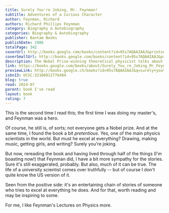 ```yaml
---  
title: Surely You're Joking, Mr. Feynman!  
subtitle: Adventures of a Curious Character  
author: Feynman, Richard  
authors: Richard Phillips Feynman  
category: Biography & Autobiography  
categories: Biography & Autobiography  
publisher: Bantam Books  
publishDate: 1986  
totalPage: 342  
coverUrl: http://books.google.com/books/content?id=95s7AQAAIAAJ&printsec=frontcover&img=1&zoom=1&source=gbs_api  
coverSmallUrl: http://books.google.com/books/content?id=95s7AQAAIAAJ&printsec=frontcover&img=1&zoom=5&source=gbs_api  
description: The Nobel Prize-winning theoretical physicist talks about his adventure-filled life in a series of transcribed taped discussions.  
link: https://books.google.com/books/about/Surely_You_re_Joking_Mr_Feynman.html?hl=&id=95s7AQAAIAAJ  
previewLink: http://books.google.ch/books?id=95s7AQAAIAAJ&q=surely+you%27re+joking&dq=surely+you%27re+joking&hl=&as_pt=BOOKS&cd=4&source=gbs_api  
isbn13: UCSC:32106012776404  
blog: true  
read: 2024-07  
parent: book I've read  
layout: book  
rating: 7  
---  
```

  
This is the second time I read this; the first time I was doing my master's, and Feynman was a hero.  
  
Of course, he still is, of sorts; not everyone gets a Nobel prize. And at the same time, I found the book a bit _pretentious_. Yes, one of the main physics scientists in the world. But must he excel at everything? Drawing, making music, getting girls, and writing?  Surely you're joking.  
  
But now, rereading the book and having lived through half of the things (I'm boasting now!) that Feynman did, I have a bit more sympathy for the stories. Sure it's still exaggerated, probably.  But also, much of it can be true.  The life of a university scientist comes over truthfully -- but of course I don't quite know the US version of it.  
  
Seen from the positive side: it's an entertaining chain of stories of someone who tries to excel at everything he does.  And for that, worth reading and may be inspiring to some.    
  
For me, I like Feynman's Lectures on Physics more.